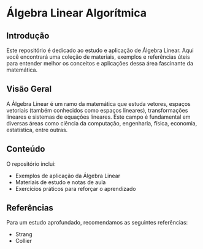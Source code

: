 # Álgebra Linear Algorítmica

## Introdução

Este repositório é dedicado ao estudo e aplicação de Álgebra Linear. Aqui você encontrará uma coleção de materiais, exemplos e referências úteis para entender melhor os conceitos e aplicações dessa área fascinante da matemática.

## Visão Geral

A Álgebra Linear é um ramo da matemática que estuda vetores, espaços vetoriais (também conhecidos como espaços lineares), transformações lineares e sistemas de equações lineares. Este campo é fundamental em diversas áreas como ciência da computação, engenharia, física, economia, estatística, entre outras.

## Conteúdo

O repositório inclui:

- Exemplos de aplicação da Álgebra Linear
- Materiais de estudo e notas de aula
- Exercícios práticos para reforçar o aprendizado

## Referências

Para um estudo aprofundado, recomendamos as seguintes referências:

- Strang
- Collier
